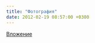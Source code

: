 ```yaml
---
title: "Фотография"
date: 2012-02-19 08:57:00 +0300
---
```



[Вложение](https://vk.com/photo41076938_279123502)
